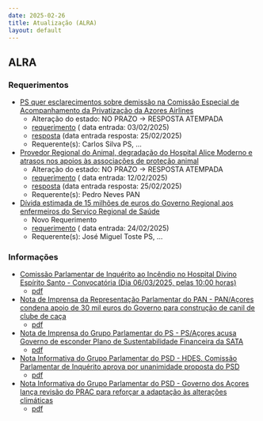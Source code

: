 ```yaml
---
date: 2025-02-26
title: Atualização (ALRA)
layout: default
---
```

## ALRA

### Requerimentos

* [PS quer esclarecimentos sobre demissão na Comissão Especial de Acompanhamento da Privatização da Azores Airlines](http://base.alra.pt:82/4DACTION/w_pesquisa_registo/4/8690)
  * Alteração do estado: NO PRAZO → RESPOSTA ATEMPADA
  * [requerimento](http://base.alra.pt:82/Doc_Req/XIIIreque265.pdf) ( data entrada: 03/02/2025)
  * [resposta](http://base.alra.pt:82/Doc_Req/XIIIrequeresp265.pdf) (data entrada resposta: 25/02/2025)
  * Requerente(s): Carlos Silva PS, ...
* [Provedor Regional do Animal, degradação do Hospital Alice Moderno e atrasos nos apoios às associações de proteção animal](http://base.alra.pt:82/4DACTION/w_pesquisa_registo/4/8701)
  * Alteração do estado: NO PRAZO → RESPOSTA ATEMPADA
  * [requerimento](http://base.alra.pt:82/Doc_Req/XIIIreque272.pdf) ( data entrada: 12/02/2025)
  * [resposta](http://base.alra.pt:82/Doc_Req/XIIIrequeresp272.pdf) (data entrada resposta: 25/02/2025)
  * Requerente(s): Pedro Neves PAN
* [Dívida estimada de 15 milhões de euros do Governo Regional aos enfermeiros do Serviço Regional de Saúde](http://base.alra.pt:82/4DACTION/w_pesquisa_registo/4/8728)
  * Novo Requerimento
  * [requerimento](http://base.alra.pt:82/Doc_Req/XIIIreque291.pdf) ( data entrada: 24/02/2025)
  * Requerente(s): José Miguel Toste PS, ...

### Informações

* [Comissão Parlamentar de Inquérito ao Incêndio no Hospital Divino Espírito Santo - Convocatória (Dia 06/03/2025, pelas 10:00 horas)](http://base.alra.pt:82/4DACTION/w_pesquisa_registo/8/21233)
  * [pdf](http://base.alra.pt:82/Doc_Noticias/NI21233.pdf)
* [Nota de Imprensa da Representação Parlamentar do PAN - PAN/Açores condena apoio de 30 mil euros do Governo para construção de canil de clube de caça](http://base.alra.pt:82/4DACTION/w_pesquisa_registo/8/21235)
  * [pdf](http://base.alra.pt:82/Doc_Noticias/NI21235.pdf)
* [Nota de Imprensa do Grupo Parlamentar do PS - PS/Açores acusa Governo de esconder Plano de Sustentabilidade Financeira da SATA](http://base.alra.pt:82/4DACTION/w_pesquisa_registo/8/21236)
  * [pdf](http://base.alra.pt:82/Doc_Noticias/NI21236.pdf)
* [Nota Informativa do Grupo Parlamentar do PSD - HDES. Comissão Parlamentar de Inquérito aprova por unanimidade proposta do PSD](http://base.alra.pt:82/4DACTION/w_pesquisa_registo/8/21237)
  * [pdf](http://base.alra.pt:82/Doc_Noticias/NI21237.pdf)
* [Nota Informativa do Grupo Parlamentar do PSD - Governo dos Açores lança revisão do PRAC para reforçar a adaptação às alterações climáticas](http://base.alra.pt:82/4DACTION/w_pesquisa_registo/8/21238)
  * [pdf](http://base.alra.pt:82/Doc_Noticias/NI21238.pdf)
